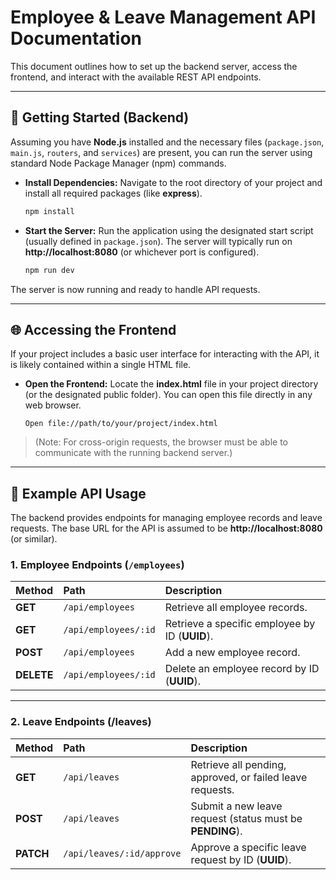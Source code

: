 # Employee & Leave Management API Documentation

This document outlines how to set up the backend server, access the frontend, and interact with the available REST API endpoints.

---

## 🚀 Getting Started (Backend)

Assuming you have **Node.js** installed and the necessary files (`package.json`, `main.js`, `routers`, and `services`) are present, you can run the server using standard Node Package Manager (npm) commands.

* **Install Dependencies:**
    Navigate to the root directory of your project and install all required packages (like **express**).

    ```bash
    npm install
    ```

* **Start the Server:**
    Run the application using the designated start script (usually defined in `package.json`). The server will typically run on **http://localhost:8080** (or whichever port is configured).

    ```bash
    npm run dev
    ```

The server is now running and ready to handle API requests.

---

## 🌐 Accessing the Frontend

If your project includes a basic user interface for interacting with the API, it is likely contained within a single HTML file.

* **Open the Frontend:**
    Locate the **index.html** file in your project directory (or the designated public folder). You can open this file directly in any web browser.

    ```
    Open file://path/to/your/project/index.html
    ```

> (Note: For cross-origin requests, the browser must be able to communicate with the running backend server.)

---

## 🎯 Example API Usage

The backend provides endpoints for managing employee records and leave requests. The base URL for the API is assumed to be **http://localhost:8080** (or similar).

### 1. Employee Endpoints (`/employees`)

| Method | Path | Description |
| :--- | :--- | :--- |
| **GET** | `/api/employees` | Retrieve all employee records. |
| **GET** | `/api/employees/:id` | Retrieve a specific employee by ID (**UUID**). |
| **POST** | `/api/employees` | Add a new employee record. |
| **DELETE** | `/api/employees/:id` | Delete an employee record by ID (**UUID**). |

---
### 2. Leave Endpoints (/leaves)

| Method | Path	| Description |
| :--- | :--- | :--- |
| **GET** | `/api/leaves` |	Retrieve all pending, approved, or failed leave requests. |
| **POST** | `/api/leaves` | Submit a new leave request (status must be **PENDING**). |
| **PATCH** | `/api/leaves/:id/approve` | Approve a specific leave request by ID (**UUID**). |
